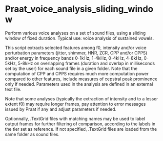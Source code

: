 # Praat_voice_analysis_sliding_window
Perform various voice analyses on a set of sound files, using a sliding window of fixed duration.
Typical use: voice analysis of sustained vowels.

This script extracts selected features among f0, intensity and/or voice perturbation parameters (jitter, shimmer, HNR, ZCR, CPP and/or CPPS) and/or energy in frequency bands 0-1kHz, 1-4kHz, 0-4kHz, 4-8kHz, 0-5kHz, 5-8kHz on overlapping frames (duration and overlap in milliseconds set by the user) for each sound file in a given folder.
Note that the computation of CPP and CPPS requires much more computation power compared to other features, include measures of cepstral peak prominence only if needed.
Parameters used in the analysis are defined in an external text file.

Note that some analyses (typically the extraction of intensity and to a lesser extent f0) may require longer frames, pay attention to error messages issued by Praat if any and adjust parameters if needed.

Optionnally, .TextGrid files with matching names may be used to label output frames for further filtering of comparison, according to the labels in the tier set as reference. If not specified, .TextGrid files are loaded from the same folder as sound files.
